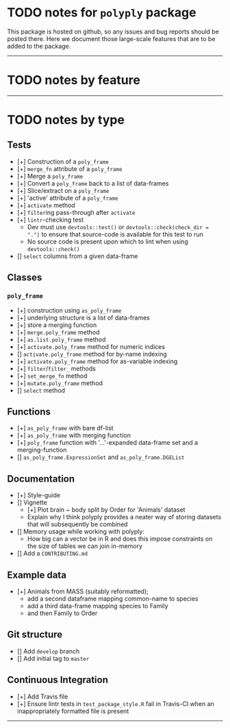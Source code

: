 # TODO notes for `polyply` package

This package is hosted on github, so any issues and bug reports should be
posted there. Here we document those large-scale features that are to be added
to the package.

----

# TODO notes by feature

----

# TODO notes by type

## Tests

- [+] Construction of a `poly_frame`
- [+] `merge_fn` attribute of a `poly_frame`
- [+] Merge a `poly_frame`
- [+] Convert a `poly_frame` back to a list of data-frames
- [+] Slice/extract on a `poly_frame`
- [+] 'active' attribute of a `poly_frame`
- [+] `activate` method
- [+] `filter`ing pass-through after `activate`
- [+] `lintr`-checking test
    - Dev must use `devtools::test()` or `devtools::check(check_dir = ".")` to
      ensure that source-code is available for this test to run
    - No source code is present upon which to lint when using
      `devtools::check()`
- [] `select` columns from a given data-frame

## Classes

### `poly_frame`

- [+] construction using `as_poly_frame`
- [+] underlying structure is a list of data-frames
- [+] store a merging function
- [+] `merge.poly_frame` method
- [+] `as.list.poly_frame` method
- [+] `activate.poly_frame` method for numeric indices
- [] `activate.poly_frame` method for by-name indexing
- [+] `activate.poly_frame` method for as-variable indexing
- [+] `filter`/`filter_` methods
- [+] `set_merge_fn` method
- [+] `mutate.poly_frame` method
- [] `select` method

## Functions

- [+] `as_poly_frame` with bare df-list
- [+] `as_poly_frame` with merging function
- [+] `poly_frame` function with '...'-expanded data-frame set and a
  merging-function
- [] `as_poly_frame.ExpressionSet` and `as_poly_frame.DGEList`

## Documentation

- [+] Style-guide
- [] Vignette
    - [+] Plot brain ~ body split by Order for 'Animals' dataset
    - Explain why I think polyply provides a neater way of storing datasets
    that will subsequently be combined
- [] Memory usage while working with polyply:
    - How big can a vector be in R and does this impose constraints on the size
      of tables we can join in-memory
- [] Add a `CONTRIBUTING.md`

## Example data

- [+] Animals from MASS (suitably reformatted);
    - add a second dataframe mapping common-name to species
    - add a third data-frame mapping species to Family
    - and then Family to Order

## Git structure

- [] Add `develop` branch
- [] Add initial tag to `master`

## Continuous Integration

- [+] Add Travis file
- [+] Ensure lintr tests in `test_package_style.R` fail in Travis-CI when an
  inappropriately formatted file is present

----
